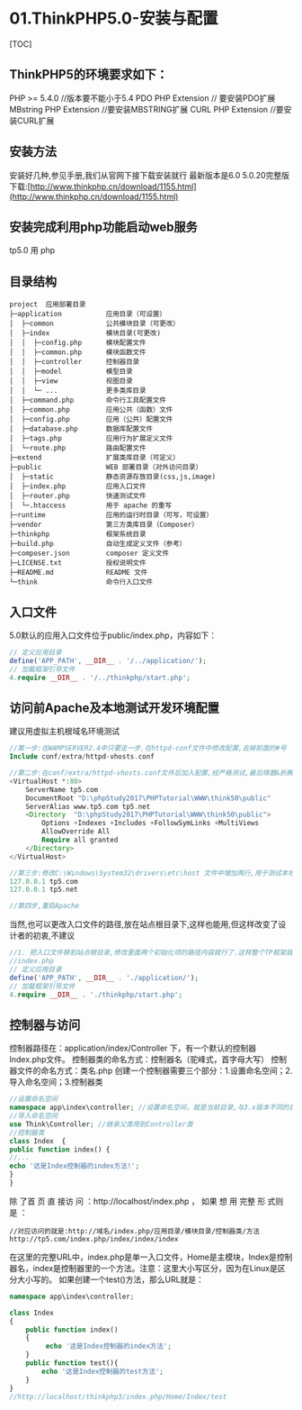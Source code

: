 # 01.ThinkPHP5.0-安装与配置
[TOC]

## ThinkPHP5的环境要求如下： 
PHP >= 5.4.0  //版本要不能小于5.4
PDO PHP Extension // 要安装PDO扩展
 MBstring PHP Extension //要安装MBSTRING扩展
CURL PHP Extension //要安装CURL扩展

## 安装方法
安装好几种,参见手册,我们从官网下接下载安装就行
最新版本是6.0
5.0.20完整版下载:[http://www.thinkphp.cn/download/1155.html](http://www.thinkphp.cn/download/1155.html)
## 安装完成利用php功能启动web服务
tp5.0   用  php

## 目录结构
```
project  应用部署目录
├─application           应用目录（可设置）
│  ├─common             公共模块目录（可更改）
│  ├─index              模块目录(可更改)
│  │  ├─config.php      模块配置文件
│  │  ├─common.php      模块函数文件
│  │  ├─controller      控制器目录
│  │  ├─model           模型目录
│  │  ├─view            视图目录
│  │  └─ ...            更多类库目录
│  ├─command.php        命令行工具配置文件
│  ├─common.php         应用公共（函数）文件
│  ├─config.php         应用（公共）配置文件
│  ├─database.php       数据库配置文件
│  ├─tags.php           应用行为扩展定义文件
│  └─route.php          路由配置文件
├─extend                扩展类库目录（可定义）
├─public                WEB 部署目录（对外访问目录）
│  ├─static             静态资源存放目录(css,js,image)
│  ├─index.php          应用入口文件
│  ├─router.php         快速测试文件
│  └─.htaccess          用于 apache 的重写
├─runtime               应用的运行时目录（可写，可设置）
├─vendor                第三方类库目录（Composer）
├─thinkphp              框架系统目录
├─build.php             自动生成定义文件（参考）
├─composer.json         composer 定义文件
├─LICENSE.txt           授权说明文件
├─README.md             README 文件
└─think                 命令行入口文件
```

## 入口文件
5.0默认的应用入口文件位于public/index.php，内容如下： 
```php
// 定义应用目录
define('APP_PATH', __DIR__ . '/../application/');
// 加载框架引导文件
4.require __DIR__ . '/../thinkphp/start.php';
```

## 访问前Apache及本地测试开发环境配置
建议用虚拟主机根域名环境测试
```php
//第一步:在WAMPSERVER2.4中只要走一步,在httpd-conf文件中修改配置,去掉前面的#号
Include conf/extra/httpd-vhosts.conf

//第二步:在conf/extra/httpd-vhosts.conf文件后加入配置,经严格测试,最后琢磨&折腾出来最精简精准的写法，少一句不行，多一句累赘,ServerName:访问域名;DocumentRoot:站点根目录,ServerAlias:域名别名,可以多个 空格隔开,
<VirtualHost *:80>
    ServerName tp5.com
    DocumentRoot "D:\phpStudy2017\PHPTutorial\WWW\think50\public"
    ServerAlias www.tp5.com tp5.net
    <Directory  "D:\phpStudy2017\PHPTutorial\WWW\think50\public">
        Options +Indexes +Includes +FollowSymLinks +MultiViews
        AllowOverride All
        Require all granted
    </Directory>
</VirtualHost>

//第三步:修改C:\Windows\System32\drivers\etc\host 文件中增加两行,用于测试本地域名,
127.0.0.1 tp5.com
127.0.0.1 tp5.net

//第四步,重启Apache
```

当然,也可以更改入口文件的路径,放在站点根目录下,这样也能用,但这样改变了设计者的初衷,不建议
```php
//1. 把入口文件移到站点根目录,修改里面两个初始化项的路径内容就行了.这样整个TP框架就到了网站可访问目录中,安全性大大降低.
//index.php
// 定义应用目录
define('APP_PATH', __DIR__ . './application/');
// 加载框架引导文件
4.require __DIR__ . './thinkphp/start.php';
```

## 控制器与访问
控制器路径在：application/index/Controller 下，有一个默认的控制器 Index.php文件。
控制器类的命名方式：控制器名（驼峰式，首字母大写）
控制器文件的命名方式：类名.php
创建一个控制器需要三个部分：1.设置命名空间；2.导入命名空间；3.控制器类
```php
//设置命名空间
namespace app\index\controller; //设置命名空间，就是当前目录,与3.x版本不同的是命名空间指定到应用目录,应用目录用app替代,
//导入命名空间
use Think\Controller; //继承父类用到Controller类
//控制器类
class Index  {
public function index() {
//...
echo '这是Index控制器的index方法!';
}
}
```
除 了首 页 直 接访 问 ：http://localhost/index.php ， 如果 想 用 完整 形 式则 是 ：
```
//对应访问的就是:http://域名/index.php/应用目录/模块目录/控制器类/方法
http://tp5.com/index.php/index/index/index
```

在这里的完整URL中，index.php是单一入口文件，Home是主模块，Index是控制器名，index是控制器里的一个方法。注意：这里大小写区分，因为在Linux是区分大小写的。
如果创建一个test()方法，那么URL就是：
```php
namespace app\index\controller;

class Index
{
    public function index()
    {
         echo '这是Index控制器的index方法';
    }
    public function test(){
        echo '这是Index控制器的test方法';
    }
}
//http://localhost/thinkphp3/index.php/Home/Index/test
```
